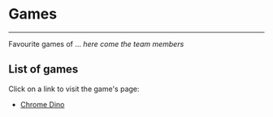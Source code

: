 # Games

---
Favourite games of ... *here come the team members*

## List of games

Click on a link to visit the game's page:
* [Chrome Dino](games/chrome-dino.html)